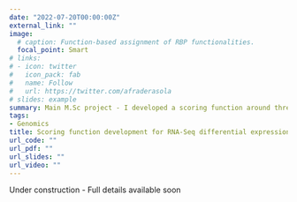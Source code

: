 ```yaml
---
date: "2022-07-20T00:00:00Z"
external_link: ""
image:
  # caption: Function-based assignment of RBP functionalities.
  focal_point: Smart
# links:
# - icon: twitter
#   icon_pack: fab
#   name: Follow
#   url: https://twitter.com/afraderasola
# slides: example
summary: Main M.Sc project - I developed a scoring function around three R-based RNA-Seq differential expression packages (DESeq2, edgeR, limma+voom). The main goal was to assess ow well packages perform and compare the their results in order to maximize (or restric, depenging on your criteria) the number of detected DEGs. 
tags:
- Genomics
title: Scoring function development for RNA-Seq differential expression assessment
url_code: ""
url_pdf: ""
url_slides: ""
url_video: ""
---
```


Under construction - Full details available soon
